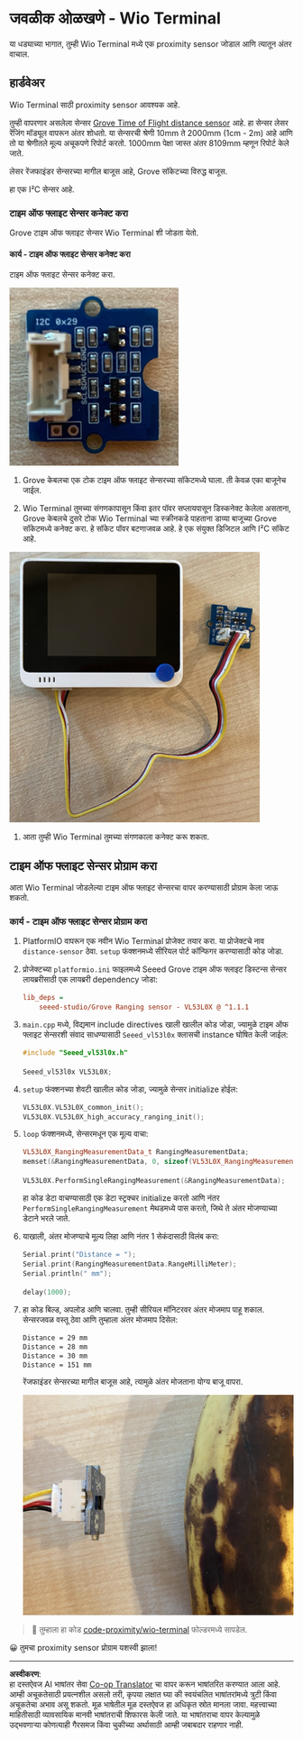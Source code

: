 <!--
CO_OP_TRANSLATOR_METADATA:
{
  "original_hash": "288aebb0c59f7be1d2719b8f9660a313",
  "translation_date": "2025-08-27T10:53:13+00:00",
  "source_file": "4-manufacturing/lessons/4-trigger-fruit-detector/wio-terminal-proximity.md",
  "language_code": "mr"
}
-->
# जवळीक ओळखणे - Wio Terminal

या धड्याच्या भागात, तुम्ही Wio Terminal मध्ये एक proximity sensor जोडाल आणि त्यातून अंतर वाचाल.

## हार्डवेअर

Wio Terminal साठी proximity sensor आवश्यक आहे.

तुम्ही वापरणार असलेला सेन्सर [Grove Time of Flight distance sensor](https://www.seeedstudio.com/Grove-Time-of-Flight-Distance-Sensor-VL53L0X.html) आहे. हा सेन्सर लेसर रेंजिंग मॉड्यूल वापरून अंतर शोधतो. या सेन्सरची श्रेणी 10mm ते 2000mm (1cm - 2m) आहे आणि तो या श्रेणीतले मूल्य अचूकपणे रिपोर्ट करतो. 1000mm पेक्षा जास्त अंतर 8109mm म्हणून रिपोर्ट केले जाते.

लेसर रेंजफाइंडर सेन्सरच्या मागील बाजूस आहे, Grove सॉकेटच्या विरुद्ध बाजूस.

हा एक I²C सेन्सर आहे.

### टाइम ऑफ फ्लाइट सेन्सर कनेक्ट करा

Grove टाइम ऑफ फ्लाइट सेन्सर Wio Terminal शी जोडता येतो.

#### कार्य - टाइम ऑफ फ्लाइट सेन्सर कनेक्ट करा

टाइम ऑफ फ्लाइट सेन्सर कनेक्ट करा.

![Grove टाइम ऑफ फ्लाइट सेन्सर](../../../../../translated_images/grove-time-of-flight-sensor.d82ff2165bfded9f485de54d8d07195a6270a602696825fca19f629ddfe94e86.mr.png)

1. Grove केबलचा एक टोक टाइम ऑफ फ्लाइट सेन्सरच्या सॉकेटमध्ये घाला. ती केवळ एका बाजूनेच जाईल.

1. Wio Terminal तुमच्या संगणकापासून किंवा इतर पॉवर सप्लायपासून डिस्कनेक्ट केलेला असताना, Grove केबलचे दुसरे टोक Wio Terminal च्या स्क्रीनकडे पाहताना डाव्या बाजूच्या Grove सॉकेटमध्ये कनेक्ट करा. हे सॉकेट पॉवर बटणाजवळ आहे. हे एक संयुक्त डिजिटल आणि I²C सॉकेट आहे.

![डाव्या बाजूच्या सॉकेटमध्ये कनेक्ट केलेला Grove टाइम ऑफ फ्लाइट सेन्सर](../../../../../translated_images/wio-time-of-flight-sensor.c4c182131d2ea73df67febd004dc0313d271013d016be9c47e7da4d77c6c20a8.mr.png)

1. आता तुम्ही Wio Terminal तुमच्या संगणकाला कनेक्ट करू शकता.

## टाइम ऑफ फ्लाइट सेन्सर प्रोग्राम करा

आता Wio Terminal जोडलेल्या टाइम ऑफ फ्लाइट सेन्सरचा वापर करण्यासाठी प्रोग्राम केला जाऊ शकतो.

### कार्य - टाइम ऑफ फ्लाइट सेन्सर प्रोग्राम करा

1. PlatformIO वापरून एक नवीन Wio Terminal प्रोजेक्ट तयार करा. या प्रोजेक्टचे नाव `distance-sensor` ठेवा. `setup` फंक्शनमध्ये सीरियल पोर्ट कॉन्फिगर करण्यासाठी कोड जोडा.

1. प्रोजेक्टच्या `platformio.ini` फाइलमध्ये Seeed Grove टाइम ऑफ फ्लाइट डिस्टन्स सेन्सर लायब्ररीसाठी एक लायब्ररी dependency जोडा:

    ```ini
    lib_deps =
        seeed-studio/Grove Ranging sensor - VL53L0X @ ^1.1.1
    ```

1. `main.cpp` मध्ये, विद्यमान include directives खाली खालील कोड जोडा, ज्यामुळे टाइम ऑफ फ्लाइट सेन्सरशी संवाद साधण्यासाठी `Seeed_vl53l0x` क्लासची instance घोषित केली जाईल:

    ```cpp
    #include "Seeed_vl53l0x.h"
    
    Seeed_vl53l0x VL53L0X;
    ```

1. `setup` फंक्शनच्या शेवटी खालील कोड जोडा, ज्यामुळे सेन्सर initialize होईल:

    ```cpp
    VL53L0X.VL53L0X_common_init();
    VL53L0X.VL53L0X_high_accuracy_ranging_init();
    ```

1. `loop` फंक्शनमध्ये, सेन्सरमधून एक मूल्य वाचा:

    ```cpp
    VL53L0X_RangingMeasurementData_t RangingMeasurementData;
    memset(&RangingMeasurementData, 0, sizeof(VL53L0X_RangingMeasurementData_t));

    VL53L0X.PerformSingleRangingMeasurement(&RangingMeasurementData);
    ```

    हा कोड डेटा वाचण्यासाठी एक डेटा स्ट्रक्चर initialize करतो आणि नंतर `PerformSingleRangingMeasurement` मेथडमध्ये पास करतो, जिथे ते अंतर मोजण्याच्या डेटाने भरले जाते.

1. याखाली, अंतर मोजण्याचे मूल्य लिहा आणि नंतर 1 सेकंदासाठी विलंब करा:

    ```cpp
    Serial.print("Distance = ");
    Serial.print(RangingMeasurementData.RangeMilliMeter);
    Serial.println(" mm");

    delay(1000);
    ```

1. हा कोड बिल्ड, अपलोड आणि चालवा. तुम्ही सीरियल मॉनिटरवर अंतर मोजमाप पाहू शकाल. सेन्सरजवळ वस्तू ठेवा आणि तुम्हाला अंतर मोजमाप दिसेल:

    ```output
    Distance = 29 mm
    Distance = 28 mm
    Distance = 30 mm
    Distance = 151 mm
    ```

    रेंजफाइंडर सेन्सरच्या मागील बाजूस आहे, त्यामुळे अंतर मोजताना योग्य बाजू वापरा.

    ![टाइम ऑफ फ्लाइट सेन्सरच्या मागील बाजूस रेंजफाइंडर एका केळीकडे निर्देश करत आहे](../../../../../translated_images/time-of-flight-banana.079921ad8b1496e4525dc26b4cdc71a076407aba3e72ba113ba2e38febae92c5.mr.png)

> 💁 तुम्हाला हा कोड [code-proximity/wio-terminal](../../../../../4-manufacturing/lessons/4-trigger-fruit-detector/code-proximity/wio-terminal) फोल्डरमध्ये सापडेल.

😀 तुमचा proximity sensor प्रोग्राम यशस्वी झाला!

---

**अस्वीकरण**:  
हा दस्तऐवज AI भाषांतर सेवा [Co-op Translator](https://github.com/Azure/co-op-translator) चा वापर करून भाषांतरित करण्यात आला आहे. आम्ही अचूकतेसाठी प्रयत्नशील असलो तरी, कृपया लक्षात घ्या की स्वयंचलित भाषांतरांमध्ये त्रुटी किंवा अचूकतेचा अभाव असू शकतो. मूळ भाषेतील मूळ दस्तऐवज हा अधिकृत स्रोत मानला जावा. महत्त्वाच्या माहितीसाठी व्यावसायिक मानवी भाषांतराची शिफारस केली जाते. या भाषांतराचा वापर केल्यामुळे उद्भवणाऱ्या कोणत्याही गैरसमज किंवा चुकीच्या अर्थासाठी आम्ही जबाबदार राहणार नाही.